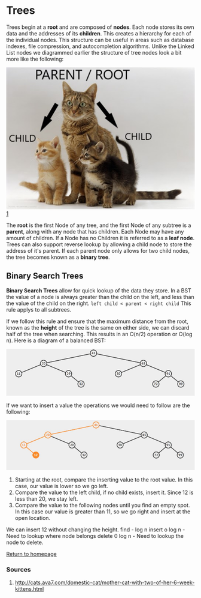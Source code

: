 # Trees
Trees begin at a **root** and are composed of **nodes**. Each node stores
its own data and the addresses of its **children**. This creates
a hierarchy for each of the individual nodes. This structure can be
useful in areas such as database indexes, file compression, and autocompletion
algorithms. Unlike the Linked List nodes
we diagrammed earlier the structure of tree nodes look a bit more like the following:

![Tree Node](treenode.jpg)
[1](#Sources)

The **root** is the first Node of any tree, and the first Node of any subtree
is a **parent**, along with any node that has children. 
Each Node may have any amount of children. If a Node has no Children it is
referred to as a **leaf node**. Trees can also support reverse lookup by allowing
a child node to store the address of it's parent. If each parent node only
allows for two child nodes, the tree becomes known as a **binary tree**.

## Binary Search Trees
**Binary Search Trees** allow for quick lookup of the data they store. In a
BST the value of a node is always greater than the child on the left, and less
than the value of the child on the right. ```left child < parent < right child```
This rule applys to all subtrees. 

If we follow this rule and ensure that the maximum distance from the root, known as
the **height** of the tree is the same on either side, we can discard half of the 
tree when searching. This results in an O(n/2) operation or O(log n). Here is a
diagram of a balanced BST:

![Balanced Tree](balanced.JPG)

If we want to insert a value the operations we would need
to follow are the following:

![12 Inserted](insert12.JPG)

1. Starting at the root, compare the inserting value to the root value.
In this case, our value is lower so we go left.
1. Compare the value to the left child, if no child exists, insert it. Since 12 is
less than 20, we stay left.
2. Compare the value to the following nodes until you find an empty spot. In this case
our value is greater than 11, so we go right and insert at the open location.

We can insert 12 without changing the height. 
find - log n
insert o log n - Need to lookup where node belongs
delete 0 log n - Need to lookup the node to delete.


[Return to homepage](../README.md)

### Sources
1. http://cats.ava7.com/domestic-cat/mother-cat-with-two-of-her-6-week-kittens.html
